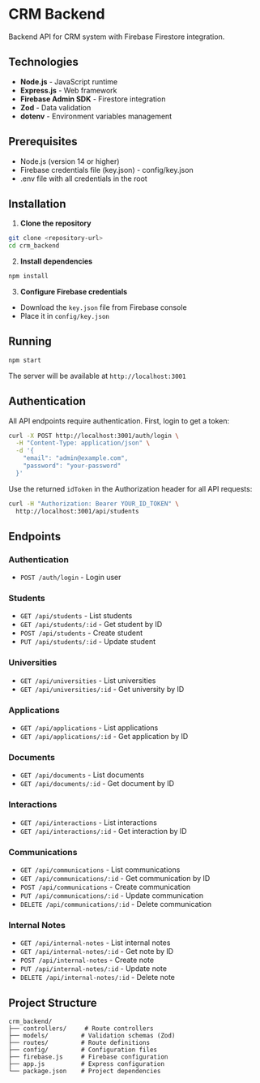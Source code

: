 # CRM Backend

Backend API for CRM system with Firebase Firestore integration.

## Technologies

- **Node.js** - JavaScript runtime
- **Express.js** - Web framework
- **Firebase Admin SDK** - Firestore integration
- **Zod** - Data validation
- **dotenv** - Environment variables management

## Prerequisites

- Node.js (version 14 or higher)
- Firebase credentials file (key.json) - config/key.json
- .env file with all credentials in the root

## Installation

1. **Clone the repository**
```bash
git clone <repository-url>
cd crm_backend
```

2. **Install dependencies**
```bash
npm install
```

3. **Configure Firebase credentials**
- Download the `key.json` file from Firebase console
- Place it in `config/key.json`

## Running

```bash
npm start
```

The server will be available at `http://localhost:3001`

## Authentication

All API endpoints require authentication. First, login to get a token:

```bash
curl -X POST http://localhost:3001/auth/login \
  -H "Content-Type: application/json" \
  -d '{
    "email": "admin@example.com",
    "password": "your-password"
  }'
```

Use the returned `idToken` in the Authorization header for all API requests:

```bash
curl -H "Authorization: Bearer YOUR_ID_TOKEN" \
  http://localhost:3001/api/students
```

## Endpoints

### Authentication
- `POST /auth/login` - Login user

### Students
- `GET /api/students` - List students
- `GET /api/students/:id` - Get student by ID
- `POST /api/students` - Create student
- `PUT /api/students/:id` - Update student

### Universities
- `GET /api/universities` - List universities
- `GET /api/universities/:id` - Get university by ID

### Applications
- `GET /api/applications` - List applications
- `GET /api/applications/:id` - Get application by ID

### Documents
- `GET /api/documents` - List documents
- `GET /api/documents/:id` - Get document by ID

### Interactions
- `GET /api/interactions` - List interactions
- `GET /api/interactions/:id` - Get interaction by ID

### Communications
- `GET /api/communications` - List communications
- `GET /api/communications/:id` - Get communication by ID
- `POST /api/communications` - Create communication
- `PUT /api/communications/:id` - Update communication
- `DELETE /api/communications/:id` - Delete communication

### Internal Notes
- `GET /api/internal-notes` - List internal notes
- `GET /api/internal-notes/:id` - Get note by ID
- `POST /api/internal-notes` - Create note
- `PUT /api/internal-notes/:id` - Update note
- `DELETE /api/internal-notes/:id` - Delete note

## Project Structure

```
crm_backend/
├── controllers/     # Route controllers
├── models/         # Validation schemas (Zod)
├── routes/         # Route definitions
├── config/         # Configuration files
├── firebase.js     # Firebase configuration
├── app.js          # Express configuration
└── package.json    # Project dependencies
```
